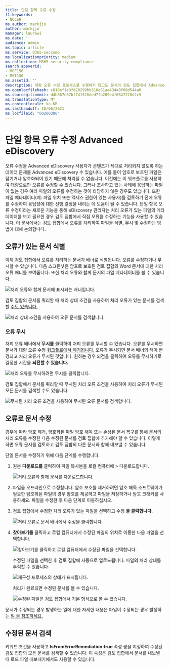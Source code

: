 ```yaml
---
title: 단일 항목 오류 수정
f1.keywords:
- NOCSH
ms.author: markjjo
author: markjjo
manager: laurawi
ms.date: ''
audience: Admin
ms.topic: article
ms.service: O365-seccomp
ms.localizationpriority: medium
ms.collection: M365-security-compliance
search.appverid:
- MOE150
- MET150
ms.assetid: ''
description: 대량 오류 수정 프로세스를 수행하지 않고도 문서의 검토 집합에서 Advanced eDiscovery 오류를 수정할 수 있습니다.
ms.openlocfilehash: c816ef1e3fd28299bb316e51aa434a8f08d544a0
ms.sourcegitcommit: d4b867e37bf741528ded7fb289e4f6847228d2c5
ms.translationtype: MT
ms.contentlocale: ko-KR
ms.lasthandoff: 10/06/2021
ms.locfileid: "60200380"
---
```

# <a name="single-item-error-remediation-in-advanced-ediscovery"></a>단일 항목 오류 수정 Advanced eDiscovery

오류 수정을 Advanced eDiscovery 사용자가 콘텐츠가 제대로 처리되지 않도록 하는 데이터 문제를 Advanced eDiscovery 수 있습니다. 예를 들어 암호로 보호된 파일은 잠기거나 암호화되어 있기 때문에 처리될 수 없습니다. 이전에는 이 워크플로를 사용하여 대량으로만 오류를 [수정할 수 있습니다.](error-remediation-when-processing-data-in-advanced-ediscovery.md) 그러나 조사하고 있는 사례에 응답하는 파일이 없는 경우 여러 파일의 오류를 수정하는 것이 타당하지 않은 경우도 있습니다. 또한 파일 메타데이터(예: 파일 위치 또는 액세스 권한이 있는 사용자)를 검토하기 전에 오류를 수정하여 응답성에 대한 선행 결정을 내리는 데 도움이 될 수 있습니다. 단일 항목  오류 수정이라는 새로운 기능을 통해 eDiscovery 관리자는 처리 오류가 있는 파일의 메타데이터를 보고 필요한 경우 검토 집합에서 직접 오류를 수정하는 기능을 사용할 수 있습니다. 이 문서에서는 검토 집합에서 오류를 처리하여 파일을 식별, 무시 및 수정하는 방법에 대해 논의합니다.

## <a name="identify-documents-with-errors"></a>오류가 있는 문서 식별

이제 검토 집합에서 오류를 처리하는 문서가 배너로 식별됩니다. 오류를 수정하거나 무시할 수 있습니다. 다음 스크린샷은 암호로 보호된 검토 집합의 Word 문서에 대한 처리 오류 배너를 보여줍니다. 또한 처리 오류와 함께 문서의 파일 메타데이터를 볼 수 있습니다.

![처리 오류와 함께 문서에 표시되는 배너입니다.](../media/SIERimage1.png)

검토 집합의 문서를 쿼리할 때 처리 상태  조건을 사용하여 처리 오류가 있는 문서를 검색할 [수도 있습니다.](review-set-search.md)

![처리 상태 조건을 사용하여 오류 문서를 검색합니다.](../media/SIERimage2.png)

### <a name="ignore-errors"></a>오류 무시

처리 오류 배너에서 **무시를** 클릭하여 처리 오류를 무시할 수 있습니다. 오류를 무시하면 문서가 대량 오류 수정 [워크플로에서 제거됩니다.](error-remediation-when-processing-data-in-advanced-ediscovery.md) 오류가 무시되면 문서 배너의 색이 변경되고 처리 오류가 무시된 것입니다. 원하는 경우 되전을 클릭하여 오류를 무시하기로 결정한 시간을 **되전할 수 있습니다.**

![처리 오류를 무시하려면 무시를 클릭합니다.](../media/SIERimage3.png)

검토 집합에서 문서를 쿼리할 때 무시된 처리 오류 조건을  사용하여 처리 오류가 무시된 모든 문서를 검색할 수도 있습니다.

![무시된 처리 오류 조건을 사용하여 무시된 오류 문서를 검색합니다.](../media/SIERimage4.png)

## <a name="remediate-a-document-with-errors"></a>오류로 문서 수정

경우에 따라 암호 제거, 암호화된 파일 암호 해독 또는 손상된 문서 복구를 통해 문서의 처리 오류를 수정한 다음 수정된 문서를 검토 집합에 추가해야 할 수 있습니다. 이렇게 하면 오류 문서를 검토하고 검토 집합의 다른 문서와 함께 내보낼 수 있습니다. 

단일 문서를 수정하기 위해 다음 단계를 수행합니다.

1. 원본 **다운로드를** 클릭하여 파일 복사본을 로컬 컴퓨터에  >   다운로드합니다.

   ![처리 오류와 함께 문서를 다운로드합니다.](../media/SIERimage5.png)

2. 파일을 오프라인으로 수정합니다. 암호 보호를 제거하려면 암호 해독 소프트웨어가 필요한 암호화된 파일의 경우 암호를 제공하고 파일을 저장하거나 암호 크래커를 사용하세요. 파일을 수정한 후 다음 단계로 이동하십시오.

3. 검토 집합에서 수정한 처리 오류가 있는 파일을 선택하고 수정 **을 클릭합니다.**

   ![처리 오류로 문서 배너에서 수정을 클릭합니다.](../media/SIERimage6.png)


4. **찾아보기를** 클릭하고 로컬 컴퓨터에서 수정된 파일의 위치로 이동한 다음 파일을 선택합니다.

   ![찾아보기를 클릭하고 로컬 컴퓨터에서 수정된 파일을 선택합니다.](../media/SIERimage7.png)

    수정된 파일을 선택한 후 검토 집합에 자동으로 업로드됩니다. 파일의 처리 상태를 추적할 수 있습니다.

    ![재구성 프로세스의 상태가 표시됩니다.](../media/SIERimage8.png)

   처리가 완료되면 수정된 문서를 볼 수 있습니다.

    ![수정된 파일은 검토 집합에서 기본 형식으로 볼 수 있습니다.](../media/SIERimage9.png)

문서가 수정되는 경우 발생하는 일에 대한 자세한 내용은 파일이 수정되는 경우 발생하는 [일 을 참조하세요.](error-remediation-when-processing-data-in-advanced-ediscovery.md#what-happens-when-files-are-remediated)

## <a name="search-for-remediated-documents"></a>수정된 문서 검색

키워드 조건을 사용하고 **IsFromErrorRemediation:true** 속성  쌍을 지정하여 수정된 검토 집합의 모든 문서를 검색할 수 있습니다. 이 속성은 검토 집합에서 문서를 내보낼 때 로드 파일 내보내기에서도 사용할 수 있습니다.
